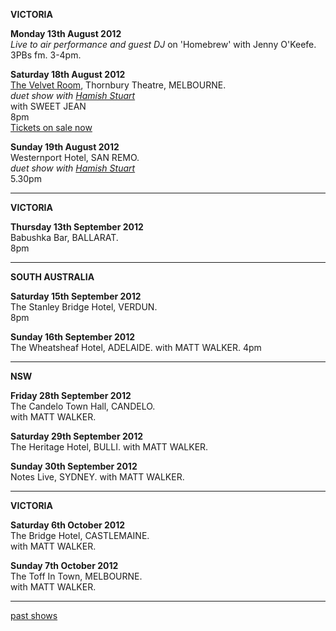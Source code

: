 **VICTORIA**    

**Monday 13th August 2012**  
*Live to air performance and guest DJ* on 'Homebrew' with Jenny O'Keefe.  
3PBs fm. 3-4pm.    

**Saturday 18th August 2012**   
[The Velvet Room][111], Thornbury Theatre, MELBOURNE.  
*duet show with [Hamish Stuart][97]*    
with SWEET JEAN   
8pm  
[Tickets on sale now][111.1]        

**Sunday 19th August 2012**   
Westernport Hotel, SAN REMO.  
*duet show with [Hamish Stuart][97]*    
5.30pm     

* * * * *     

**VICTORIA** 

**Thursday 13th September 2012**   
Babushka Bar, BALLARAT.  
8pm 

* * * * *   

**SOUTH AUSTRALIA**  

**Saturday 15th September 2012**   
The Stanley Bridge Hotel, VERDUN.  
8pm 
 
**Sunday 16th September 2012**   
The Wheatsheaf Hotel, ADELAIDE. 
with MATT WALKER. 
4pm   

* * * * *   

**NSW**  

**Friday 28th September 2012**   
The Candelo Town Hall, CANDELO.  
with MATT WALKER.  
 
**Saturday 29th September 2012**   
The Heritage Hotel, BULLI. 
with MATT WALKER. 

**Sunday 30th September 2012**   
Notes Live, SYDNEY. 
with MATT WALKER.     

* * * * *   

**VICTORIA**  
 
**Saturday 6th October 2012**     
The Bridge Hotel, CASTLEMAINE.   
with MATT WALKER.      

**Sunday 7th October 2012**     
The Toff In Town, MELBOURNE.   
with MATT WALKER.      

* * * * *     

[past shows][archive]

  [archive]: shows/archive/

[33.1]: contact/
[50]: http://northcotesocialclub.com/
[3.2]: http://www.thebasement.com.au/
[81]:  http://www.pietabrown.com
[88]: http://www.facebook.com/pages/Beetle-Bar/125772420775772
[89]: http://www.royalexchangenewcastle.com.au/
[90]: http://www.camelotlounge.com/
[90.1]: http://www.trybooking.com/RWU
[91]: http://www.clarendonguesthouse.com.au/
[93]: http://www.caravanmusic.com.au
[94]: http://wheatsheafhotel.com.au/
[95]: http://www.bellaunion.com.au
[96]: http://www.jojosmithsoul.com/
[96.1]: http://www.myspace.com/sweetjeanmusic
[96.2]: http://www.myspace.com/jimdowling
[96.3]: http://www.ilonaharker.com
[96.4]: http://www.mardilumsden.com  
[96.5]: http://www.theyearlings.net 
[96.6]: http://www.theelliscollective.com
[96.7]: http://www.triplejunearthed.com/birdsandbelles
[96.8]: http://www.myspace.com/denhanrahan
[97]: http://www.hamishstuart.net/fr_home.cfm
[98]: http://venue505.com/
[99]: http://www.corinbank.com/  
[99.1]: http://www.portfairyfolkfestival.com/
[100]: http://www.tamarvalleyfolkfestival.com/Home.html  
[101]: http://www.bigtix.com.au/ProductDetails.aspx?productID=2083
[104]: http://www.carnivalofsuburbia.com   
[105]: http://www.bellaunion.com.au/ticketing/show_535/
[106]: http://www.caravanmusic.com.au/gigs/pieta-brown/
[107]: http://www.trybooking.com/BCUB
[108]: http://www.moshtix.com.au/event.aspx?id=54131&ref=pietabrownpolishclub
[109]: http://www.starcourttheatre.com.au/shows
[110]: http://www.lonewolfpromotions.com/
[111]: http://thethornburytheatre.com/  
[111.1]: http://thornburytheatre.oztix.com.au/default.aspx?Event=27515  